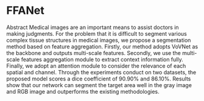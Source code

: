 # FFANet
Abstract
Medical images are an important means to assist doctors in making judgments. For the problem that it is difficult to segment various complex tissue structures in medical images, we propose a segmentation method based on feature aggregation. Firstly, our method adopts VoVNet as the backbone and outputs multi-scale features. Secondly, we use the multi-scale features aggregation module to extract context information fully. Finally, we adopt an attention module to consider the relevance of each spatial and channel. Through the experiments conduct on two datasets, the proposed model scores a dice coefficient of 90.90$\%$ and 86.10$\%$. Results show that our network can segment the target area well in the gray image and RGB image and outperforms the existing methodologies.
